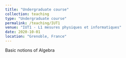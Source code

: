 ```yaml
---
title: "Undergraduate course"
collection: teaching
type: "Undergraduate course"
permalink: /teaching/IUT1
venue: "IUT1 - L1 mesures physiques et informatiques"
date: 2020-10-01
location: "Grenoble, France"
---
```


Basic notions of Algebra

